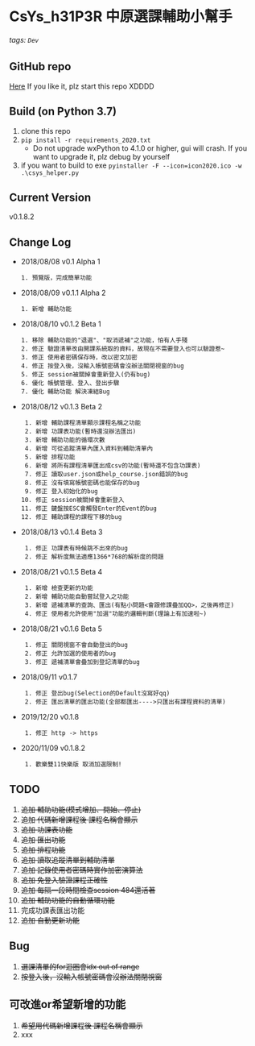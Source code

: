 # CsYs_h31P3R 中原選課輔助小幫手
###### tags: `Dev`

## GitHub repo
[Here](https://github.com/peter842323/csys_h31p3r)
If you like it, plz start this repo XDDDD

## Build (on Python 3.7)
1. clone this repo
2. `pip install -r requirements_2020.txt`
	* Do not upgrade wxPython to 4.1.0 or higher, gui will crash. If you want to upgrade it, plz debug by yourself
3. if you want to build to exe
	`pyinstaller -F --icon=icon2020.ico -w .\csys_helper.py`

## Current Version
v0.1.8.2
## Change Log
* 2018/08/08 v0.1 Alpha 1
    ```
    1. 預覽版，完成簡單功能
    ``` 
* 2018/08/09 v0.1.1 Alpha 2
    ```
    1. 新增 輔助功能
    ```
* 2018/08/10 v0.1.2 Beta 1
    ```
    1. 移除 輔助功能的"退選"、"取消遞補"之功能，怕有人手殘
    2. 修正 驗證清單改由開課系統取的資料，故現在不需要登入也可以驗證惹~
    3. 修正 使用者密碼保存時，改以密文加密
    4. 修正 按登入後，沒輸入帳號密碼會沒辦法關閉視窗的bug
    5. 修正 session被關掉會重新登入(仍有bug)
    6. 優化 帳號管理、登入、登出步驟
    7. 優化 輔助功能 解決凍結Bug
    ```
* 2018/08/12 v0.1.3 Beta 2
    ```
     1. 新增 輔助課程清單顯示課程名稱之功能
     2. 新增 功課表功能(暫時還沒辦法匯出)
     3. 新增 輔助功能的循環次數
     4. 新增 可從追蹤清單內匯入資料到輔助清單內
     5. 新增 排程功能
     6. 新增 將所有課程清單匯出成csv的功能(暫時還不包含功課表)
     7. 修正 讀取user.json或help_course.json錯誤的bug
     8. 修正 沒有填寫帳號密碼也能保存的bug
     9. 修正 登入初始化的bug
    10. 修正 session被關掉會重新登入
    11. 修正 鍵盤按ESC會觸發Enter的Event的bug
    12. 修正 輔助課程的課程下移的bug
    ```
* 2018/08/13 v0.1.4 Beta 3
    ```
     1. 修正 功課表有時候跳不出來的bug
     2. 修正 解析度無法適應1366*768的解析度的問題
    ```
* 2018/08/21 v0.1.5 Beta 4
    ```
     1. 新增 檢查更新的功能
     2. 新增 輔助功能自動嘗試登入之功能
     3. 新增 遞補清單的查詢、匯出(有點小問題<會跟修課疊加QQ>，之後再修正)
     4. 修正 使用者允許使用"加選"功能的邏輯判斷(理論上有加速啦~)
    ```
* 2018/08/21 v0.1.6 Beta 5
    ```
     1. 修正 關閉視窗不會自動登出的bug
     2. 修正 允許加選的使用者的bug
     3. 修正 遞補清單會疊加到登記清單的bug
    ```
* 2018/09/11 v0.1.7
    ```
     1. 修正 登出bug(Selection的Default沒寫好qq)
     2. 修正 匯出清單的匯出功能(全部都匯出---->只匯出有課程資料的清單)
    ```  
    
* 2019/12/20 v0.1.8
    ```
     1. 修正 http -> https
    ```  
	
* 2020/11/09 v0.1.8.2
    ```
     1. 歡樂雙11快樂版 取消加選限制!
    ```  
    
## TODO
1. ~~追加 輔助功能(模式增加、開始、停止)~~
2. ~~追加 代碼新增課程後 課程名稱會顯示~~
3. ~~追加 功課表功能~~
4. ~~追加 匯出功能~~
5. ~~追加 排程功能~~
6. ~~追加 讀取追蹤清單到輔助清單~~
7. ~~追加 記錄使用者密碼時實作加密演算法~~
8. ~~追加 免登入驗證課程正確性~~
9. ~~追加 每隔一段時間檢查session 484還活著~~
10. ~~追加 輔助功能的自動循環功能~~
11. 完成功課表匯出功能
12. ~~追加 自動更新功能~~

## Bug
1. ~~選課清單的for迴圈會idx out of range~~
2. ~~按登入後，沒輸入帳號密碼會沒辦法關閉視窗~~

## 可改進or希望新增的功能
1. ~~希望用代碼新增課程後 課程名稱會顯示~~
2. xxx
